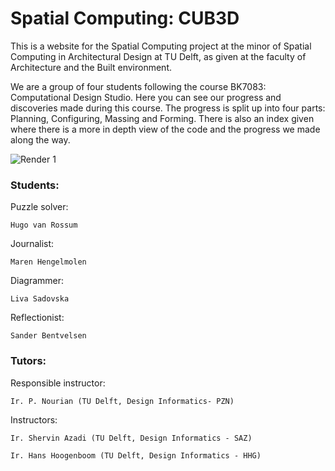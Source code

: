 # Spatial Computing: CUB3D

This is a website for the Spatial Computing project at the minor of Spatial Computing in Architectural Design at TU Delft, as given at the faculty of Architecture and the Built environment. 

We are a group of four students following the course BK7083: Computational Design Studio. Here you can see our progress and discoveries made during this course. The progress is split up into four parts: Planning, Configuring, Massing and Forming. There is also an index given where there is a more in depth view of the code and the progress we made along the way.

![Render 1](https://sanderbentvelsen.github.io/spatial_computing_project_template/img/Rener-1_V1.png)

### Students:
Puzzle solver:

    Hugo van Rossum

Journalist:

    Maren Hengelmolen

Diagrammer:

    Liva Sadovska

Reflectionist:

    Sander Bentvelsen

### Tutors:

Responsible instructor:

    Ir. P. Nourian (TU Delft, Design Informatics- PZN)

Instructors:

    Ir. Shervin Azadi (TU Delft, Design Informatics - SAZ)

    Ir. Hans Hoogenboom (TU Delft, Design Informatics - HHG)
